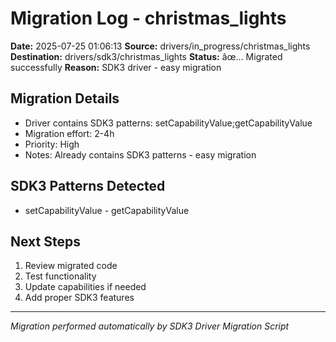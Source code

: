 # Migration Log - christmas_lights

**Date:** 2025-07-25 01:06:13
**Source:** drivers/in_progress/christmas_lights
**Destination:** drivers/sdk3/christmas_lights
**Status:** âœ… Migrated successfully
**Reason:** SDK3 driver - easy migration

## Migration Details
- Driver contains SDK3 patterns: setCapabilityValue;getCapabilityValue
- Migration effort: 2-4h
- Priority: High
- Notes: Already contains SDK3 patterns - easy migration

## SDK3 Patterns Detected
- setCapabilityValue - getCapabilityValue

## Next Steps
1. Review migrated code
2. Test functionality
3. Update capabilities if needed
4. Add proper SDK3 features

---
*Migration performed automatically by SDK3 Driver Migration Script*
